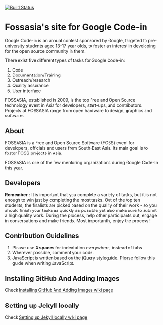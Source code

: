 [![Build Status](https://travis-ci.org/fossasia/gci14.fossasia.org.svg?branch=master)](https://travis-ci.org/fossasia/gci14.fossasia.org)

# Fossasia's site for Google Code-in

Google Code-in is an annual contest sponsored by Google, targeted to pre-university students aged 13-17 year olds, to foster an interest in developing for the open source community in them.

There exist five different types of tasks for Google Code-in:

1. Code
2. Documentation/Training
3. Outreach/research
4. Quality assurance
5. User interface

FOSSASIA, established in 2009, is the top Free and Open Source technology event in Asia for developers, start-ups, and contributors. Projects at FOSSASIA range from open hardware to design, graphics and software.

## About

FOSSASIA is a Free and Open Source Software (FOSS) event for developers, officials and users from South-East Asia. Its main goal is to foster FOSS projects in Asia.

FOSSASIA is one of the few mentoring organizations during Google Code-In this year.

## Developers

**Remember** : It is important that you complete a variety of tasks, but it is not enough to win just by completing the most tasks. Out of the top ten students, the finalists are picked based on the quality of their work - so you should finish your tasks as quickly as possible yet also make sure to submit a high quality work. During the process, help other participants out, engage in conversations and make friends. Most importantly, enjoy the process!

## Contribution Guidelines

1. Please use **4 spaces** for indentation everywhere, instead of tabs.
1. Wherever possible, comment your code.
1. JavaScript is written based on the [jQuery styleguide](http://contribute.jquery.org/style-guide/js). Please follow this guide when writing JavaScript.

## Installing GitHub And Adding Images

Check [Installing GitHub And Adding Images wiki page](https://github.com/fossasia/gci14.fossasia.org/wiki/Installing-GitHub-And-Adding-Images)

## Setting up Jekyll locally

Check [Setting up Jekyll locally wiki page](https://github.com/fossasia/gci14.fossasia.org/wiki/Setting-up-Jekyll-locally)
